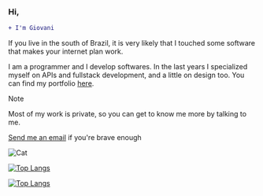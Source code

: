 ### Hi,
```diff 
+ I'm Giovani
```

If you live in the south of Brazil, it is very likely that I touched some software that makes your internet plan work.

I am a programmer and I develop softwares. In the last years I specialized myself on APIs and fullstack development, and a little on design too. 
You can find my portfolio [here](https://dlgiovani.github.io/).


> [!NOTE]
> Most of my work is private, so you can get to know me more by talking to me. 

[Send me an email](mailto:gdrosdalima@gmail.com) if you're brave enough

![Cat](https://http.cat/418)

<!--
[![Anurag's GitHub stats](https://github-readme-stats.vercel.app/api?username=dlgiovani&count_private=true&theme=aura&show_icons=true#gh-dark-mode-only)](https://dlgiovani.github.io#gh-dark-mode-only)-->
[![Top Langs](https://github-readme-stats.vercel.app/api/top-langs/?username=dlgiovani&layout=compact&theme=aura&show_icons=true&langs_count=10#gh-dark-mode-only)](https://dlgiovani.github.io#gh-dark-mode-only)
<!--
[![Anurag's GitHub stats](https://github-readme-stats.vercel.app/api?username=dlgiovani&count_private=true&theme=buefy&show_icons=true#gh-light-mode-only)](https://dlgiovani.github.io#gh-light-mode-only)-->
[![Top Langs](https://github-readme-stats.vercel.app/api/top-langs/?username=dlgiovani&layout=compact&show_icons=true&langs_count=10#gh-light-mode-only)](https://dlgiovani.github.io#gh-light-mode-only)
